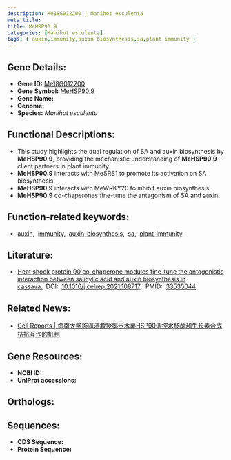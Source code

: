 ```yaml
---
description: Me18G012200 ; Manihot esculenta
meta_title:
title: MeHSP90.9
categories: [Manihot esculenta]
tags: [ auxin,immunity,auxin biosynthesis,sa,plant immunity ]
---
```


## Gene Details:
- **Gene ID:**	[Me18G012200]()
- **Gene Symbol:** <u> MeHSP90.9 </u>
- **Gene Name:** 
- **Genome:** []()
- **Species:** *Manihot esculenta*

## Functional Descriptions:
   - This study highlights the dual regulation of SA and auxin biosynthesis by **MeHSP90.9**, providing the mechanistic understanding of **MeHSP90.9** client partners in plant immunity.
   - **MeHSP90.9** interacts with MeSRS1 to promote its activation on SA biosynthesis.
   - **MeHSP90.9** interacts with MeWRKY20 to inhibit auxin biosynthesis.
   - **MeHSP90.9** co-chaperones fine-tune the antagonism of SA and auxin.

## Function-related keywords:
   - [auxin](/tags/auxin/),&nbsp;&nbsp;[immunity](/tags/immunity/),&nbsp;&nbsp;[auxin-biosynthesis](/tags/auxin-biosynthesis/),&nbsp;&nbsp;[sa](/tags/sa/),&nbsp;&nbsp;[plant-immunity](/tags/plant-immunity/)

## Literature:
   - [Heat shock protein 90 co-chaperone modules fine-tune the antagonistic interaction between salicylic acid and auxin biosynthesis in cassava.]( https://www.sciencedirect.com/science/article/pii/S2211124721000309?via%3Dihub#fig1)&nbsp;&nbsp;DOI:&nbsp;&nbsp;[10.1016/j.celrep.2021.108717](https://www.sciencedirect.com/science/article/pii/S2211124721000309?via%3Dihub#fig1);&nbsp;&nbsp;PMID:&nbsp;&nbsp;[33535044](https://pubmed.ncbi.nlm.nih.gov/33535044/)

## Related News:
   - [Cell Reports | 海南大学施海涛教授揭示木薯HSP90调控水杨酸和生长素合成拮抗互作的机制](https://mp.weixin.qq.com/s?__biz=Mzg3MDEwNDEyMg==&mid=2247506050&idx=5&sn=d52e0df332d4fe04363f2dac1bfa5989&chksm=ce9075d7f9e7fcc15b9f3577eca641fd7dec0305f75004d2ec9d150e5536e0510dab03661b00&scene=27#wechat_redirect)

## Gene Resources:
- **NCBI ID:**  [](https://www.ncbi.nlm.nih.gov/gene/?term=)
- **UniProt accessions:** [](https://www.uniprot.org/uniprotkb//entry)

## Orthologs:

## Sequences:
- **CDS Sequence:**
- **Protein Sequence:**

